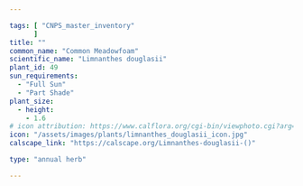 ```yaml
---

tags: [ "CNPS_master_inventory"
      ]
title: ""
common_name: "Common Meadowfoam"
scientific_name: "Limnanthes douglasii"
plant_id: 49
sun_requirements:
  - "Full Sun"
  - "Part Shade"
plant_size:
  - height: 
    - 1.6
# icon attribution: https://www.calflora.org/cgi-bin/viewphoto.cgi?arg=/app/up/entry/303/90955.jpg 
icon: "/assets/images/plants/limnanthes_douglasii_icon.jpg" 
calscape_link: "https://calscape.org/Limnanthes-douglasii-()"

type: "annual herb"

---
```


